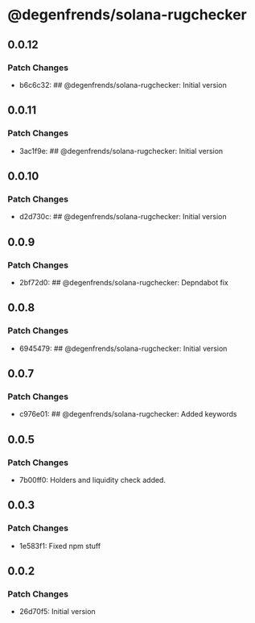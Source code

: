 # @degenfrends/solana-rugchecker

## 0.0.12

### Patch Changes

-   b6c6c32: ## @degenfrends/solana-rugchecker: Initial version

## 0.0.11

### Patch Changes

-   3ac1f9e: ## @degenfrends/solana-rugchecker: Initial version

## 0.0.10

### Patch Changes

-   d2d730c: ## @degenfrends/solana-rugchecker: Initial version

## 0.0.9

### Patch Changes

-   2bf72d0: ## @degenfrends/solana-rugchecker: Depndabot fix

## 0.0.8

### Patch Changes

-   6945479: ## @degenfrends/solana-rugchecker: Initial version

## 0.0.7

### Patch Changes

-   c976e01: ## @degenfrends/solana-rugchecker: Added keywords

## 0.0.5

### Patch Changes

-   7b00ff0: Holders and liquidity check added.

## 0.0.3

### Patch Changes

-   1e583f1: Fixed npm stuff

## 0.0.2

### Patch Changes

-   26d70f5: Initial version
